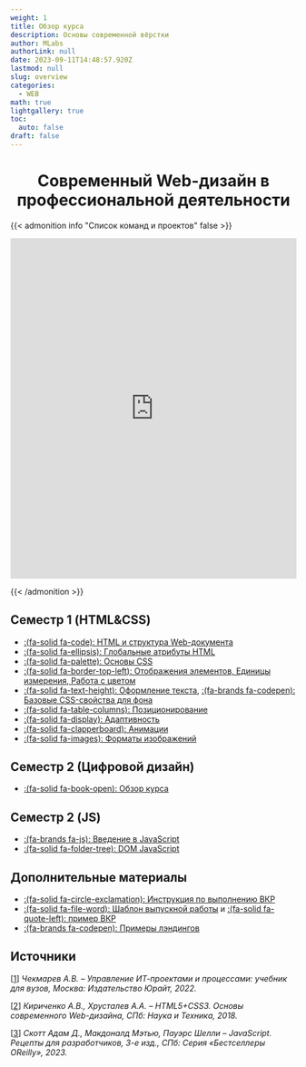 ```yaml
---
weight: 1
title: Обзор курса
description: Основы современной вёрстки
author: MLabs
authorLink: null
date: 2023-09-11T14:48:57.920Z
lastmod: null
slug: overview
categories:
  - WEB
math: true
lightgallery: true
toc:
  auto: false
draft: false
---
```


# <div style="text-align: center;">Современный Web-дизайн в профессиональной деятельности</div>

<!--
{{< admonition info "Достижения 311:" false >}}

<iframe src="https://docs.google.com/spreadsheets/d/e/2PACX-1vSg9l6StvWEoEvnau9VjoMp2dlqn8PPyhJxHwLXZxQR-SXixlbW_BmPIE1XjM8GxrO0YtriqOlaZ39X/pubhtml?gid=1746296934&amp;range=B1:M30&single=true&widget=false&chrome=false&headers=false" width="100%" height="514px" frameborder="0" scrolling="no"></iframe>

{{< /admonition >}}

{{< admonition info "Достижения 312:" false >}}

<iframe src="https://docs.google.com/spreadsheets/d/e/2PACX-1vSg9l6StvWEoEvnau9VjoMp2dlqn8PPyhJxHwLXZxQR-SXixlbW_BmPIE1XjM8GxrO0YtriqOlaZ39X/pubhtml?gid=657377415&amp;range=B1:M30&single=true&widget=false&chrome=false&headers=false" width="100%" height="514px" frameborder="0" scrolling="no"></iframe>

{{< /admonition >}}

{{< admonition info "Достижения 321:" false >}}

<iframe src="https://docs.google.com/spreadsheets/d/e/2PACX-1vSg9l6StvWEoEvnau9VjoMp2dlqn8PPyhJxHwLXZxQR-SXixlbW_BmPIE1XjM8GxrO0YtriqOlaZ39X/pubhtml?gid=0&amp;range=B1:M30&single=true&widget=false&chrome=false&headers=false" width="100%" height="514px" frameborder="0" scrolling="no"></iframe>

{{< /admonition >}}

{{< admonition info "Достижения 323:" false >}}

<iframe src="https://docs.google.com/spreadsheets/d/e/2PACX-1vSg9l6StvWEoEvnau9VjoMp2dlqn8PPyhJxHwLXZxQR-SXixlbW_BmPIE1XjM8GxrO0YtriqOlaZ39X/pubhtml?gid=2000913631&amp;range=B1:M30&single=true&widget=false&chrome=false&headers=false" width="100%" height="514px" frameborder="0" scrolling="no"></iframe>

{{< /admonition >}}

{{< admonition info "Достижения 331:" false >}}

<iframe src="https://docs.google.com/spreadsheets/d/e/2PACX-1vSg9l6StvWEoEvnau9VjoMp2dlqn8PPyhJxHwLXZxQR-SXixlbW_BmPIE1XjM8GxrO0YtriqOlaZ39X/pubhtml?gid=584294338&amp;range=B1:M31&single=true&widget=false&chrome=false&headers=false" width="100%" height="514px" frameborder="0" scrolling="no"></iframe>

{{< /admonition >}}

{{< admonition info "Достижения 332:" false >}}

<iframe src="https://docs.google.com/spreadsheets/d/e/2PACX-1vSg9l6StvWEoEvnau9VjoMp2dlqn8PPyhJxHwLXZxQR-SXixlbW_BmPIE1XjM8GxrO0YtriqOlaZ39X/pubhtml?gid=1852629622&amp;range=B1:M30&single=true&widget=false&chrome=false&headers=false" width="100%" height="514px" frameborder="0" scrolling="no"></iframe>

{{< /admonition >}}
-->

{{< admonition info "Список команд и проектов" false >}}

<iframe src="https://docs.google.com/spreadsheets/d/e/2PACX-1vRsl8LdmmLkenLGnmBlbU9fEJZrBnvWMvzNXE2da45Bx02sz5SAn63A9BCvlGdkGT9zBhFE4fZlT2_j/pubhtml?gid=0&amp;range=A1:F121&single=true&widget=false&chrome=false&headers=false" width="100%" height="600px" frameborder="0" scrolling="no"></iframe>

{{< /admonition >}}

## Семестр 1 (HTML&CSS)

- [:(fa-solid fa-code): HTML и структура Web-документа](../html)
- [:(fa-solid fa-ellipsis): Глобальные атрибуты HTML](../attributes/)
- [:(fa-solid fa-palette): Основы CSS](../css/)
- [:(fa-solid fa-border-top-left): Отображения элементов, Единицы измерения, Работа с цветом](../units/)
- [:(fa-solid fa-text-height): Оформление текста](../text_style), [:(fa-brands fa-codepen): Базовые CSS-свойства для фона](https://codepen.io/mlnchkdv/full/eYovPyo)
- [:(fa-solid fa-table-columns): Позиционирование](../position)
- [:(fa-solid fa-display): Адаптивность](../adaptive)
- [:(fa-solid fa-clapperboard): Анимации](../animation)
- [:(fa-solid fa-images): Форматы изображений](../image_formats)

## Семестр 2 (Цифровой дизайн)

- [:(fa-solid fa-book-open): Обзор курса](../design_overview)

## Семестр 2 (JS)

- [:(fa-brands fa-js): Введение в JavaScript](../intro_js)
- [:(fa-solid fa-folder-tree): DOM JavaScript](../dom_nodes)

## Дополнительные материалы

- [:(fa-solid fa-circle-exclamation): Инструкция по выполнению ВКР](../readme)
- [:(fa-solid fa-file-word): Шаблон выпускной работы](../files/Шаблон-ИФиЖ.docx) и [:(fa-solid fa-quote-left): пример ВКР](../files/Пример_ВКР_(ycadm.ru).docx)
- [:(fa-brands fa-codepen): Примеры лэндингов](../examples)
<!-- - [:(fa-brands fa-readme): Глоссарий](../glossary) -->

## Источники

[[1](../files/Чекмарев-Управление_ИТ-проектами_и_процессами.pdf)] *Чекмарев А.В. – Управление ИТ-проектами и процессами: учебник для вузов, Москва: Издательство Юрайт, 2022.*

[[2](../files/HTML5+CSS3_Основы_современного_дизайна_Кириченко_А_В,_Хрусталев.pdf)] *Кириченко А.В., Хрусталев А.А. – HTML5+CSS3. Основы современного Web-дизайна, СПб: Наука и Техника, 2018.*

[[3](../files/jаvascript_Рецепты_для_разработчиков_Скотт_Адам_Д_2023.pdf)] *Скотт Адам Д., Макдоналд Мэтью, Пауэрс Шелли – JavaScript. Рецепты для разработчиков, 3-е изд., СПб: Серия «Бестселлеры OReilly», 2023.*



<!-- ## Критерии оценки проектов

Оценка web-проекта по следующим критериям:

1. **Техническая реализация** (<u>5 баллов</u>): насколько хорошо веб-сайт работает технически. Это может включать в себя проверку на наличие ошибок, проверку, работает ли веб-сайт на различных устройствах и браузерах, а также оценку качества кода и его документации (комментарии).

2. **Дизайн, юзабилити и UI/UX** (<u>2 балла</u>): визуальный дизайн и удобство использования веб-сайта. Это может включать в себя оценку цветовой схемы, выбора шрифтов, расположения элементов на странице, а также насколько легко пользователям найти информацию и выполнить задачи на веб-сайте.

3. **Содержание** (<u>1 балл</u>): качество и полезность содержания на веб-сайте. Это может включать в себя оценку точности и актуальности информации, а также оценку, насколько хорошо содержание отвечает на потребности целевой аудитории.

4. **Инновационность** (<u>2 балла</u>): насколько веб-сайт представляет собой что-то новое или уникальное. Это может включать в себя оценку уникальных функций или подходов, использованных на веб-сайте, или оценку, насколько веб-сайт отличается от других веб-сайтов в той же области.

   -->
